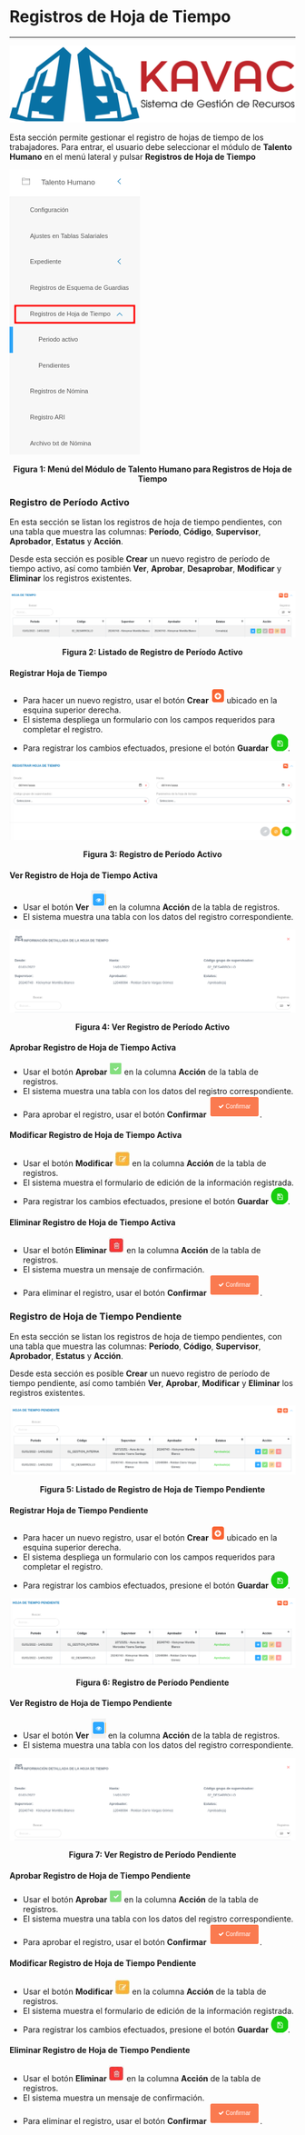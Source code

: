 # Registros de Hoja de Tiempo
****************************

![Screenshot](../img/logokavac.png#imagen)

Esta sección permite gestionar el registro de hojas de tiempo de los trabajadores. Para entrar, el usuario debe seleccionar el módulo de **Talento Humano** en el menú lateral y pulsar **Registros de Hoja de Tiempo**

![Screenshot](../img/menu-tiempo.png)<div style="text-align: center;font-weight: bold">Figura 1: Menú del Módulo de Talento Humano para Registros de Hoja de Tiempo</div>

### Registro de Período Activo

En esta sección se listan los registros de hoja de tiempo pendientes, con una tabla que muestra las columnas: **Período**, **Código**, **Supervisor**, **Aprobador**, **Estatus** y **Acción**.

Desde esta sección es posible **Crear** un nuevo registro de período de tiempo activo, así como también **Ver**, **Aprobar**, **Desaprobar**, **Modificar** y **Eliminar** los registros existentes.

![Screenshot](../img/registro-tiempo.png)<div style="text-align: center;font-weight: bold">Figura 2: Listado de Registro de Período Activo</div> 

#### Registrar Hoja de Tiempo

-   Para hacer un nuevo registro, usar el botón **Crear** ![Screenshot](../img/create.png) ubicado en la esquina superior derecha.
-   El sistema despliega un formulario con los campos requeridos para completar el registro.
-   Para registrar los cambios efectuados, presione el botón **Guardar** ![Screenshot](../img/save_1.png).

![Screenshot](../img/crear-registro-tiempo.png)<div style="text-align: center;font-weight: bold">Figura 3: Registro de Período Activo</div> 

#### Ver Registro de Hoja de Tiempo Activa

-   Usar el botón **Ver** ![Screenshot](../img/see.png) en la columna **Acción** de la tabla de registros.
-   El sistema muestra una tabla con los datos del registro correspondiente.

![Screenshot](../img/ver-registro-tiempo.png)<div style="text-align: center;font-weight: bold">Figura 4: Ver Registro de Período Activo</div> 


#### Aprobar Registro de Hoja de Tiempo Activa

-   Usar el botón **Aprobar** ![Screenshot](../img/aprobar.png) en la columna **Acción** de la tabla de registros.
-   El sistema muestra una tabla con los datos del registro correspondiente.
-   Para aprobar el registro, usar el botón **Confirmar** ![Screenshot](../img/confirmar.png).

#### Modificar Registro de Hoja de Tiempo Activa

-   Usar el botón **Modificar** ![Screenshot](../img/modifica.png) en la columna **Acción** de la tabla de registros.
-   El sistema muestra el formulario de edición de la información registrada.
-   Para registrar los cambios efectuados, presione el botón **Guardar** ![Screenshot](../img/save_1.png).

#### Eliminar Registro de Hoja de Tiempo Activa

-   Usar el botón **Eliminar** ![Screenshot](../img/elimina.png) en la columna **Acción** de la tabla de registros.
-   El sistema muestra un mensaje de confirmación.
-   Para eliminar el registro, usar el botón **Confirmar** ![Screenshot](../img/confirmar.png).

### Registro de Hoja de Tiempo Pendiente

En esta sección se listan los registros de hoja de tiempo pendientes, con una tabla que muestra las columnas: **Período**, **Código**, **Supervisor**, **Aprobador**, **Estatus** y **Acción**.

Desde esta sección es posible **Crear** un nuevo registro de período de tiempo pendiente, así como también **Ver**, **Aprobar**, **Modificar** y **Eliminar** los registros existentes.

![Screenshot](../img/registro-tiempo-pendiente.png)<div style="text-align: center;font-weight: bold">Figura 5: Listado de Registro de Hoja de Tiempo Pendiente</div> 

#### Registrar Hoja de Tiempo Pendiente

-   Para hacer un nuevo registro, usar el botón **Crear** ![Screenshot](../img/create.png) ubicado en la esquina superior derecha.
-   El sistema despliega un formulario con los campos requeridos para completar el registro.
-   Para registrar los cambios efectuados, presione el botón **Guardar** ![Screenshot](../img/save_1.png).

![Screenshot](../img/registro-tiempo-pendiente.png)<div style="text-align: center;font-weight: bold">Figura 6: Registro de Período Pendiente</div>

#### Ver Registro de Hoja de Tiempo Pendiente

-   Usar el botón **Ver** ![Screenshot](../img/see.png) en la columna **Acción** de la tabla de registros.
-   El sistema muestra una tabla con los datos del registro correspondiente.

![Screenshot](../img/ver-registro-tiempo.png)<div style="text-align: center;font-weight: bold">Figura 7: Ver Registro de Período Pendiente</div> 


#### Aprobar Registro de Hoja de Tiempo Pendiente

-   Usar el botón **Aprobar** ![Screenshot](../img/aprobar.png) en la columna **Acción** de la tabla de registros.
-   El sistema muestra una tabla con los datos del registro correspondiente.
-   Para aprobar el registro, usar el botón **Confirmar** ![Screenshot](../img/confirmar.png).

#### Modificar Registro de Hoja de Tiempo Pendiente

-   Usar el botón **Modificar** ![Screenshot](../img/modifica.png) en la columna **Acción** de la tabla de registros.
-   El sistema muestra el formulario de edición de la información registrada.
-   Para registrar los cambios efectuados, presione el botón **Guardar** ![Screenshot](../img/save_1.png).

#### Eliminar Registro de Hoja de Tiempo Pendiente

-   Usar el botón **Eliminar** ![Screenshot](../img/elimina.png) en la columna **Acción** de la tabla de registros.
-   El sistema muestra un mensaje de confirmación.
-   Para eliminar el registro, usar el botón **Confirmar** ![Screenshot](../img/confirmar.png).

